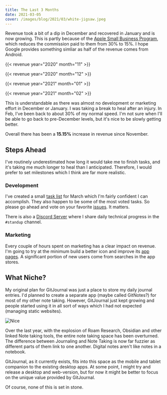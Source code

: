 ```yaml
---
title: The Last 3 Months
date: 2021-03-05
cover: /images/blog/2021/03/white-jigsaw.jpeg
---
```


Revenue took a bit of a dip in December and recovered in January and is now growing. This is partly because of the [Apple Small Business Program](https://developer.apple.com/app-store/small-business-program/), which reduces the commission paid to them from 30% to 15%. I hope Google provides something simliar as half of the revenue comes from Android.

{{< revenue year="2020" month="11" >}}

{{< revenue year="2020" month="12" >}}

{{< revenue year="2021" month="01" >}}

{{< revenue year="2021" month="02" >}}

This is understandable as there was almost no development or marketing effort in December or January. I was taking a break to heal after an injury. In Feb, I've been back to about 30% of my normal speed. I'm not sure when I'll be able to go back to pre-December levels, but it's nice to be slowly getting better.

Overall there has been a **15.15%** increase in revenue since November.

## Steps Ahead

I've routinely underestimated how long it would take me to finish tasks, and it's taking me much longer to heal than I anticipated. Therefore, I would prefer to set milestones which I think are far more realistic.

### Development

I've created a small [task list](https://github.com/GitJournal/GitJournal/milestone/4) for March which I'm fairly confident I can accomplish. They also happen to be some of the most voted tasks. So please go ahead and vote on your favorite [issues](https://github.com/GitJournal/GitJournal/issues?page=1&q=is%3Aopen+is%3Aissue+sort%3Areactions-%2B1-desc). It matters.

There is also a [Discord Server](https://discord.gg/abBwyEK) where I share daily technical progress in the `#standup` channel.

### Marketing

Every couple of hours spent on marketing has a clear impact on revenue. I'm going to try at the minimum build a better icon and improve its [app](https://apps.apple.com/app/gitjournal/id1466519634) [pages](https://play.google.com/store/apps/details?id=io.gitjournal.gitjournal&pcampaignid=website). A significant portion of new users come from searches in the app stores.

## What Niche?

My original plan for GitJournal was just a place to store my daily journal entries. I'd planned to create a separate app (maybe called GitNotes?) for most of my other note taking. However, GitJournal just kept growing and people started using it in all sort of ways which I had not expected (managing static websites).

![Nice](/images/blog/2021/03/white-jigsaw.jpeg)


Over the last year, with the explosion of Roam Research, Obsidian and other linked Note taking tools, the entire note taking space has been overturned. The difference between Journaling and Note Taking is now far fuzzier as different parts of them link to one another. Digital notes aren't like notes in a notebook.

GitJournal, as it currently exists, fits into this space as the mobile and tablet companion to the existing desktop apps. At some point, I might try and release a desktop and web-version, but for now it might be better to focus on the unique value provided by GitJournal.

Of course, none of this is set in stone.

